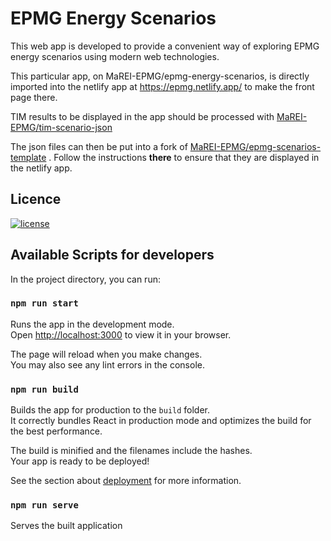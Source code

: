 # EPMG Energy Scenarios

This web app is developed to provide a convenient way of exploring EPMG energy scenarios using modern web technologies.

This particular app, on MaREI-EPMG/epmg-energy-scenarios, is directly imported into the netlify app at https://epmg.netlify.app/ to make the front page there.

TIM results to be displayed in the app should be processed with [MaREI-EPMG/tim-scenario-json](https://github.com/MaREI-EPMG/tim-scenario-json)

The json files can then be put into a fork of [MaREI-EPMG/epmg-scenarios-template](https://github.com/MaREI-EPMG/epmg-scenarios-template) . Follow the instructions **there** to ensure that they are displayed in the netlify app.

## Licence

[![license](https://img.shields.io/github/license/MaREI-EPMG/epmg-energy-scenarios?color=purple)](LICENSE)

## Available Scripts for developers

In the project directory, you can run:

### `npm run start`

Runs the app in the development mode.\
Open [http://localhost:3000](http://localhost:3000) to view it in your browser.

The page will reload when you make changes.\
You may also see any lint errors in the console.

### `npm run build`

Builds the app for production to the `build` folder.\
It correctly bundles React in production mode and optimizes the build for the best performance.

The build is minified and the filenames include the hashes.\
Your app is ready to be deployed!

See the section about [deployment](https://facebook.github.io/create-react-app/docs/deployment) for more information.

### `npm run serve`

Serves the built application
